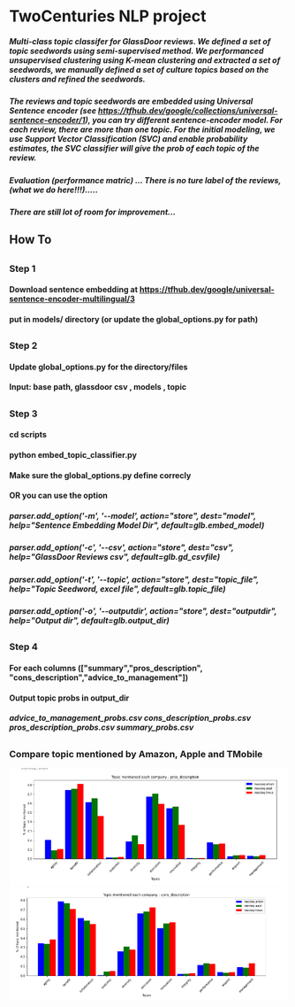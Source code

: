 # TwoCenturies NLP project
##### Multi-class topic classifer for GlassDoor reviews. We defined a set of topic seedwords using semi-supervised method. We performanced unsupervised clustering using K-mean clustering and extracted a set of seedwords, we manually defined a set of culture topics based on the clusters and refined the seedwords.

##### The reviews and topic seedwords are embedded using Universal Sentence encoder (see https://tfhub.dev/google/collections/universal-sentence-encoder/1), you can try different sentence-encoder model.  For each review, there are more than one topic. For the initial modeling, we use Support Vector Classification (SVC) and enable probability estimates, the SVC classifier will give the prob of each topic of the review. 

##### Evaluation (performance matric) ... There is no ture label of the reviews, (what we do here!!!).....

##### There are still lot of room for improvement...
##

## How To
##
### Step 1
#### Download sentence embedding at https://tfhub.dev/google/universal-sentence-encoder-multilingual/3
#### put in models/ directory (or update the global_options.py for path)
##
### Step 2
#### Update global_options.py for the directory/files 
#### Input: base path, glassdoor csv , models , topic 
##
### Step 3
#### cd scripts
#### python embed_topic_classifier.py 
#### Make sure the global_options.py define correcly
#### OR you can use the option
#####     parser.add_option('-m', '--model', action="store", dest="model", help="Sentence Embedding Model Dir", default=glb.embed_model)
#####     parser.add_option('-c', '--csv', action="store", dest="csv", help="GlassDoor Reviews csv", default=glb.gd_csvfile)
#####    parser.add_option('-t', '--topic', action="store", dest="topic_file", help="Topic Seedword, excel file", default=glb.topic_file)
#####  parser.add_option('-o', '--outputdir', action="store", dest="outputdir", help="Output dir", default=glb.output_dir)
##
### Step 4
#### For each columns (["summary","pros_description", "cons_description","advice_to_management"])
#### Output topic probs in output_dir
##### advice_to_management_probs.csv	cons_description_probs.csv	pros_description_probs.csv	summary_probs.csv
##
### Compare topic mentioned by Amazon, Apple and TMobile
![](./image/pros.png)
![](./image/cons.png)
